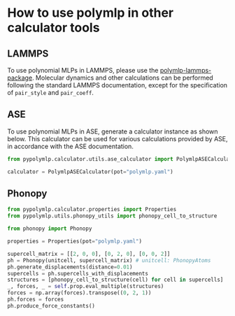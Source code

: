 # How to use polymlp in other calculator tools

## LAMMPS
To use polynomial MLPs in LAMMPS, please use the [polymlp-lammps-package](https://github.com/sekocha/lammps-polymlp-package).
Molecular dynamics and other calculations can be performed following the standard LAMMPS documentation, except for the specification of `pair_style` and `pair_coeff`.

## ASE
To use polynomial MLPs in ASE, generate a calculator instance as shown below.
This calculator can be used for various calculations provided by ASE, in accordance with the ASE documentation.
```python
from pypolymlp.calculator.utils.ase_calculator import PolymlpASECalculator

calculator = PolymlpASECalculator(pot="polymlp.yaml")
```

## Phonopy
```python
from pypolymlp.calculator.properties import Properties
from pypolymlp.utils.phonopy_utils import phonopy_cell_to_structure

from phonopy import Phonopy

properties = Properties(pot="polymlp.yaml")

supercell_matrix = [[2, 0, 0], [0, 2, 0], [0, 0, 2]]
ph = Phonopy(unitcell, supercell_matrix) # unitcell: PhonopyAtoms
ph.generate_displacements(distance=0.01)
supercells = ph.supercells_with_displacements
structures = [phonopy_cell_to_structure(cell) for cell in supercells]
_, forces, _ = self.prop.eval_multiple(structures)
forces = np.array(forces).transpose((0, 2, 1))
ph.forces = forces
ph.produce_force_constants()
```
